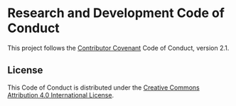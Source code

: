 # Research and Development Code of Conduct

This project follows the [Contributor Covenant](https://www.contributor-covenant.org/) Code of Conduct, version 2.1.

## License
This Code of Conduct is distributed under the [Creative Commons Attribution 4.0 International License](https://creativecommons.org/licenses/by/4.0/deed.en).